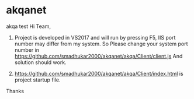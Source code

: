 # akqanet
akqa test
Hi Team,


1. Project is developed in VS2017 and will run by pressing F5, IIS port number may differ from my system. So Please change your system port number in https://github.com/smadhukar2000/akqanet/akqa/Client/client.js
And solution should work.

2. https://github.com/smadhukar2000/akqanet/akqa/Client/index.html is project startup file.


Thanks


